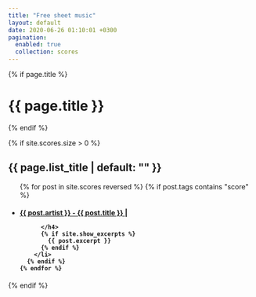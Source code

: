 ```yaml
---
title: "Free sheet music"
layout: default
date: 2020-06-26 01:10:01 +0300
pagination:
  enabled: true
  collection: scores
---
```


{% if page.title %}

  <h1 class="page-heading">{{ page.title }}</h1>
{% endif %}

{% if site.scores.size > 0 %}

  <h2 class="post-list-heading">{{ page.list_title | default: "" }}</h2>
  <ul class="post-list">
    {% for post in site.scores reversed %}
      {% if post.tags contains "score" %}
        <li>
          <!-- {% assign date_format = site.minima.date_format | default: "%b %-d, %Y" %} -->
          <!-- <span class="post-meta">{{ post.date | date: date_format }}</span> -->
          <h4>
            <a  href="{{ post.url | relative_url }}">
              {{ post.artist }} - {{ post.title }}
            </a>
|
            <a href="{{ post.folder }}/{{ post.pdf_url | escape }}">
              <span class="icon icon-download"></span>
            </a>
  
          </h4>
          {% if site.show_excerpts %}
            {{ post.excerpt }}
          {% endif %}
        </li>
      {% endif %}
    {% endfor %}

  </ul>
  {% endif %}
